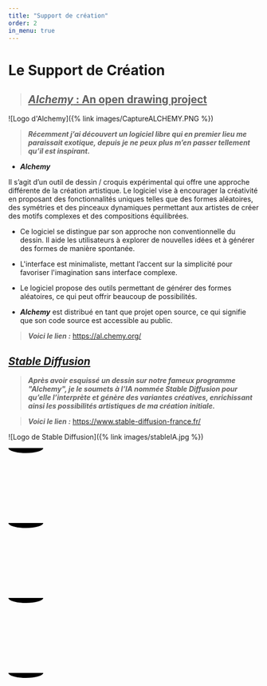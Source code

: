 ```yaml
---
title: "Support de création"
order: 2
in_menu: true
---
```

# Le Support de Création

> ## <ins>***Alchemy*** : An open drawing project<ins>

![Logo d'Alchemy]({% link images/CaptureALCHEMY.PNG %})


> ***Récemment j’ai découvert un logiciel libre qui en premier lieu me paraissait exotique, depuis je ne peux plus m’en passer tellement qu’il est inspirant.***


- ***Alchemy***  

Il s’agit d’un outil de dessin / croquis expérimental qui offre une approche différente de la création artistique. Le logiciel vise à encourager la créativité en proposant des fonctionnalités uniques telles que des formes aléatoires, des symétries et des pinceaux dynamiques permettant aux artistes de créer des motifs complexes et des compositions équilibrées.

- Ce logiciel se distingue par son approche non conventionnelle du dessin. Il aide les utilisateurs à explorer de nouvelles idées et à générer des formes de manière spontanée.

- L'interface est minimaliste, mettant l’accent sur la simplicité pour favoriser l'imagination sans interface complexe.

- Le logiciel propose des outils permettant de générer des formes aléatoires, ce qui peut offrir beaucoup de possibilités.


- ***Alchemy*** est distribué en tant que projet open source, ce qui signifie que son code source est accessible au public. 

>  ***Voici le lien :***
<https://al.chemy.org/> 

## <ins> ***Stable Diffusion*** <ins>


> ***Après avoir esquissé un dessin sur notre fameux programme "Alchemy", je le soumets à l’IA nommée Stable Diffusion pour qu’elle l’interprète et génère des variantes créatives, enrichissant ainsi les possibilités artistiques de ma création initiale.***

> ***Voici le lien :***
<https://www.stable-diffusion-france.fr/> 

![Logo de Stable Diffusion]({% link images/stableIA.jpg %}) 


<div class="scene">
  <div class="lava-lamp" style="--height: 400; --width: 150">
    <div class="lava-lamp__main">
      <div class="lava-lamp__glass">
          <div class="lava-lamp__lava">
            <svg>
              <ellipse class="blob blob--top" cx="35" cy="0" rx="35" ry="10"></ellipse>
              <ellipse class="blob blob--bottom" cx="75" cy="270" rx="75" ry="10"></ellipse>
              <circle class="blob" r="15" cx="0" cy="400" style="--skewX: -1; --skewY: 0; --height: 30; --speed: 41; --delay: -8; --direction: alternate;"></circle>
              <circle class="blob" r="36" cx="107" cy="400" style="--skewX: -4; --skewY: -2; --height: 72; --speed: 19; --delay: -7; --direction: alternate-reverse;"></circle>
              <circle class="blob" r="37.5" cx="96" cy="400" style="--skewX: 2; --skewY: 4; --height: 75; --speed: 34; --delay: -7; --direction: alternate;"></circle>
            </svg>
          </div>
          <div class="lava-lamp__lava">
            <svg>
              <ellipse class="blob blob--top" cx="35" cy="0" rx="35" ry="10"></ellipse>
              <ellipse class="blob blob--bottom" cx="75" cy="270" rx="75" ry="10"></ellipse>
              <circle class="blob" r="27.5" cx="33" cy="400" style="--skewX: 0; --skewY: -2; --height: 55; --speed: 22; --delay: -4; --direction: alternate-reverse;"></circle>
              <circle class="blob" r="34" cx="97" cy="400" style="--skewX: 5; --skewY: 0; --height: 68; --speed: 46; --delay: 0; --direction: alternate-reverse;"></circle>
              <circle class="blob" r="42.5" cx="93" cy="400" style="--skewX: -3; --skewY: -2; --height: 85; --speed: 21; --delay: 0; --direction: alternate;"></circle>
              <circle class="blob" r="25.5" cx="19" cy="400" style="--skewX: -3; --skewY: -4; --height: 51; --speed: 45; --delay: -8; --direction: alternate;"></circle>
            </svg>
          </div>
          <div class="lava-lamp__lava">
            <svg>
              <ellipse class="blob blob--top" cx="35" cy="0" rx="35" ry="10"></ellipse>
              <ellipse class="blob blob--bottom" cx="75" cy="270" rx="75" ry="10"></ellipse>
              <circle class="blob" r="32" cx="10" cy="400" style="--skewX: 1; --skewY: -2; --height: 64; --speed: 37; --delay: -7; --direction: alternate;"></circle>
              <circle class="blob" r="25" cx="88" cy="400" style="--skewX: 2; --skewY: 2; --height: 50; --speed: 30; --delay: -10; --direction: alternate;"></circle>
            </svg>
          </div>
          <div class="lava-lamp__lava">
            <svg>
              <ellipse class="blob blob--top" cx="35" cy="0" rx="35" ry="10"></ellipse>
              <ellipse class="blob blob--bottom" cx="75" cy="270" rx="75" ry="10"></ellipse>
              <circle class="blob" r="33" cx="138" cy="400" style="--skewX: -1; --skewY: 0; --height: 66; --speed: 48; --delay: -5; --direction: alternate-reverse;"></circle>
            </svg>
          </div>
      </div>
    </div>
    <div class="lava-lamp__base"></div>
  </div>
  <svg style="position: absolute; left: 100%">
    <defs>
      <filter id="goo">
        <feGaussianBlur in="SourceGraphic" stdDeviation="10" result="BLUR"></feGaussianBlur>
        <feColorMatrix in="BLUR" mode="matrix" values="1 0 0 0 0  0 1 0 0 0  0 0 1 0 0  0 0 0 18 -7" result="GOO"></feColorMatrix>
        <feBlend in="SourceGraphic" in2="goo"></feBlend>
      </filter>
    </defs>
  </svg>
</div> 